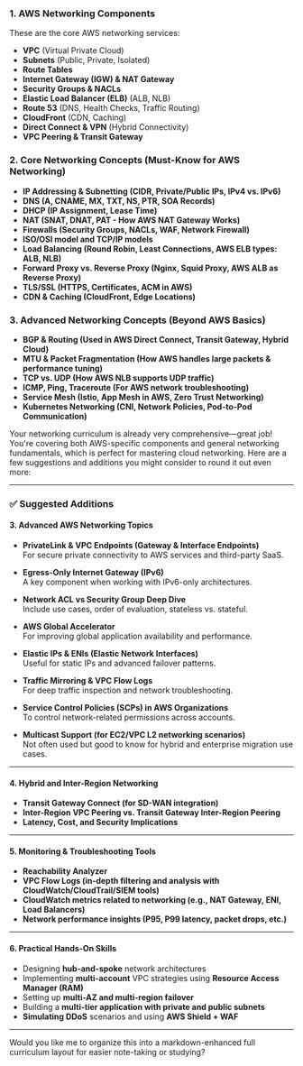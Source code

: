 ### **1. AWS Networking Components**  
These are the core AWS networking services:  
- **VPC** (Virtual Private Cloud)  
- **Subnets** (Public, Private, Isolated)  
- **Route Tables**  
- **Internet Gateway (IGW) & NAT Gateway**  
- **Security Groups & NACLs**  
- **Elastic Load Balancer (ELB)** (ALB, NLB)  
- **Route 53** (DNS, Health Checks, Traffic Routing)  
- **CloudFront** (CDN, Caching)  
- **Direct Connect & VPN** (Hybrid Connectivity)  
- **VPC Peering & Transit Gateway**  

### **2. Core Networking Concepts (Must-Know for AWS Networking)**  
- **IP Addressing & Subnetting (CIDR, Private/Public IPs, IPv4 vs. IPv6)**  
- **DNS (A, CNAME, MX, TXT, NS, PTR, SOA Records)**  
- **DHCP (IP Assignment, Lease Time)**  
- **NAT (SNAT, DNAT, PAT - How AWS NAT Gateway Works)**  
- **Firewalls (Security Groups, NACLs, WAF, Network Firewall)**  
- **ISO/OSI model and TCP/IP models**
- **Load Balancing (Round Robin, Least Connections, AWS ELB types: ALB, NLB)**  
- **Forward Proxy vs. Reverse Proxy (Nginx, Squid Proxy, AWS ALB as Reverse Proxy)**  
- **TLS/SSL (HTTPS, Certificates, ACM in AWS)**  
- **CDN & Caching (CloudFront, Edge Locations)**  

### **3. Advanced Networking Concepts (Beyond AWS Basics)**  
- **BGP & Routing (Used in AWS Direct Connect, Transit Gateway, Hybrid Cloud)**  
- **MTU & Packet Fragmentation (How AWS handles large packets & performance tuning)**  
- **TCP vs. UDP (How AWS NLB supports UDP traffic)**  
- **ICMP, Ping, Traceroute (For AWS network troubleshooting)**  
- **Service Mesh (Istio, App Mesh in AWS, Zero Trust Networking)**  
- **Kubernetes Networking (CNI, Network Policies, Pod-to-Pod Communication)**

Your networking curriculum is already very comprehensive—great job! You're covering both AWS-specific components and general networking fundamentals, which is perfect for mastering cloud networking. Here are a few suggestions and additions you might consider to round it out even more:

---

### ✅ **Suggested Additions**  

#### **3. Advanced AWS Networking Topics**
- **PrivateLink & VPC Endpoints (Gateway & Interface Endpoints)**  
  For secure private connectivity to AWS services and third-party SaaS.
  
- **Egress-Only Internet Gateway (IPv6)**  
  A key component when working with IPv6-only architectures.

- **Network ACL vs Security Group Deep Dive**  
  Include use cases, order of evaluation, stateless vs. stateful.

- **AWS Global Accelerator**  
  For improving global application availability and performance.

- **Elastic IPs & ENIs (Elastic Network Interfaces)**  
  Useful for static IPs and advanced failover patterns.

- **Traffic Mirroring & VPC Flow Logs**  
  For deep traffic inspection and network troubleshooting.

- **Service Control Policies (SCPs) in AWS Organizations**  
  To control network-related permissions across accounts.

- **Multicast Support (for EC2/VPC L2 networking scenarios)**  
  Not often used but good to know for hybrid and enterprise migration use cases.

---

#### **4. Hybrid and Inter-Region Networking**
- **Transit Gateway Connect (for SD-WAN integration)**  
- **Inter-Region VPC Peering vs. Transit Gateway Inter-Region Peering**  
- **Latency, Cost, and Security Implications**  

---

#### **5. Monitoring & Troubleshooting Tools**
- **Reachability Analyzer**
- **VPC Flow Logs (in-depth filtering and analysis with CloudWatch/CloudTrail/SIEM tools)**
- **CloudWatch metrics related to networking (e.g., NAT Gateway, ENI, Load Balancers)**  
- **Network performance insights (P95, P99 latency, packet drops, etc.)**

---

#### **6. Practical Hands-On Skills**
- Designing **hub-and-spoke** network architectures  
- Implementing **multi-account** VPC strategies using **Resource Access Manager (RAM)**  
- Setting up **multi-AZ and multi-region failover**  
- Building a **multi-tier application with private and public subnets**  
- **Simulating DDoS** scenarios and using **AWS Shield + WAF**

---

Would you like me to organize this into a markdown-enhanced full curriculum layout for easier note-taking or studying?

